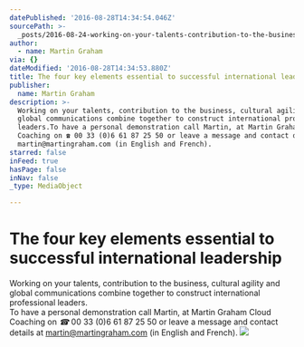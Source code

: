 ```yaml
---
datePublished: '2016-08-28T14:34:54.046Z'
sourcePath: >-
  _posts/2016-08-24-working-on-your-talents-contribution-to-the-business-cultu.md
author:
  - name: Martin Graham
via: {}
dateModified: '2016-08-28T14:34:53.880Z'
title: The four key elements essential to successful international leadership
publisher:
  name: Martin Graham
description: >-
  Working on your talents, contribution to the business, cultural agility and
  global communications combine together to construct international professional
  leaders.To have a personal demonstration call Martin, at Martin Graham Cloud
  Coaching on ☎ 00 33 (0)6 61 87 25 50 or leave a message and contact details at
  martin@martingraham.com (in English and French).
starred: false
inFeed: true
hasPage: false
inNav: false
_type: MediaObject

---
```

# The four key elements essential to successful international leadership

Working on your talents, contribution to the business, cultural agility and global communications combine together to construct international professional leaders.  
To have a personal demonstration call Martin, at Martin Graham Cloud Coaching on _☎_ 00 33 (0)6 61 87 25 50 or leave a message and contact details at martin@martingraham.com (in English and French).
![](https://the-grid-user-content.s3-us-west-2.amazonaws.com/528534b2-bcc5-4bdd-80f4-14407dc455a9.png)